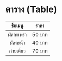 # ตาราง (Table)

|ชื่อเมนู|ราคา|
|:----:|:----:|
|ผัดกะเพรา|50 บาท|
|ผัดคะน้า|40 บาท|
|ก๋วยเตี๋ยว|70 บาท|